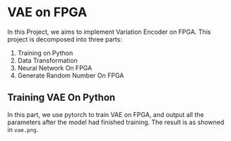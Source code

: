 # VAE on FPGA

In this Project, we aims to implement Variation Encoder on FPGA. This project is decomposed into three parts: 
1. Training on Python
2. Data Transformation
3. Neural Network On FPGA
4. Generate Random Number On FPGA

## Training VAE On Python 
In this part, we use pytorch to train VAE on FPGA, and output all the parameters after the model had finished training. The result is as showned in `vae.png`. 

